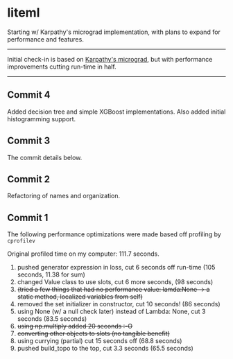 # liteml
Starting w/ Karpathy's micrograd implementation, with plans to expand for performance and features.

----
Initial check-in is based on [Karpathy's micrograd](https://github.com/karpathy/micrograd), but with performance improvements cutting run-time in half.

---
## Commit 4
Added decision tree and simple XGBoost implementations.  Also added initial histogramming support.


## Commit 3
The commit details below.

## Commit 2
Refactoring of names and organization.

## Commit 1
The following performance optimizations were made based off profiling by `cprofilev`

Original profiled time on my computer: 111.7 seconds.
1. pushed generator expression in loss, cut 6 seconds off run-time (105 seconds, 11.38 for sum)
2. changed Value class to use slots, cut 6 more seconds, (98 seconds)
3. ~~(tried a few things that had no performance value: lamda:None → a static method, localized variables from self)~~
4. removed the set initializer in constructor, cut 10 seconds! (86 seconds)
5. using None (w/ a null check later) instead of Lambda: None, cut 3 seconds (83.5 seconds)
6. ~~using np.multiply added 20 seconds :-O~~
7. ~~converting other objects to slots (no tangible benefit)~~
8. using currying (partial) cut 15 seconds off (68.8 seconds)
9. pushed build_topo to the top, cut 3.3 seconds (65.5 seconds)